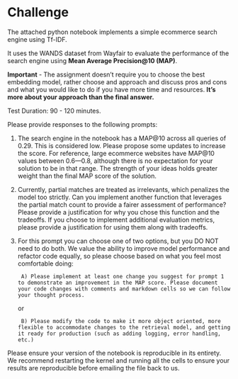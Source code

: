 # Challenge

The attached python notebook implements a simple ecommerce search engine using Tf-IDF.

It uses the WANDS dataset from Wayfair to evaluate the performance of the search engine using **Mean Average Precision@10 (MAP)**.

**Important** - The assignment doesn’t require you to choose the best embedding model, rather choose and approach and discuss pros and cons and what you would like to do if you have more time and resources. **It’s more about your approach than the final answer.**

Test Duration: 90 - 120 minutes.

Please provide responses to the following prompts:

1) The search engine in the notebook has a MAP@10 across all queries of 0.29. This is considered low. Please propose some updates to increase the score. For reference, large ecommerce websites have MAP@10 values between 0.6—0.8, although there is no expectation for your solution to be in that range. The strength of your ideas holds greater weight than the final MAP score of the solution.
2) Currently, partial matches are treated as irrelevants, which penalizes the model too strictly. Can you implement another function that leverages the partial match count to provide a fairer assessment of performance? Please provide a justification for why you chose this function and the tradeoffs. If you choose to implement additional evaluation metrics, please provide a justification for using them along with tradeoffs.
3) For this prompt you can choose one of two options, but you DO NOT need to do both. We value the ability to improve model performance and refactor code equally, so please choose based on what you feel most comfortable doing:

        A) Please implement at least one change you suggest for prompt 1 to demonstrate an improvement in the MAP score. Please document your code changes with comments and markdown cells so we can follow your thought process.

    or

        B) Please modify the code to make it more object oriented, more flexible to accommodate changes to the retrieval model, and getting it ready for production (such as adding logging, error handling, etc.)

Please ensure your version of the notebook is reproducible in its entirety. We recommend restarting the kernel and running all the cells to ensure your results are reproducible before emailing the file back to us.